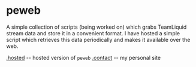 peweb=========A simple collection of scripts (being worked on) which grabs TeamLiquidstream data and store it in a convenient format.  I have hosted a simplescript which retrieves this data periodically and makes it available over the web. [.hosted](http://pe.nitrated.net/) -- hosted version of `peweb`[.contact](http://dcc.nitrated.net/) -- my personal site